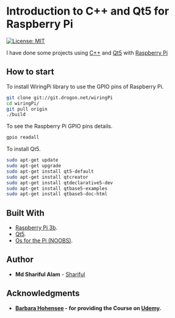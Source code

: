 # Introduction to C++ and Qt5 for Raspberry Pi

[![License: MIT](https://img.shields.io/badge/License-MIT-yellow.svg)](https://opensource.org/licenses/MIT)

I have done some projects using [C++](https://en.wikipedia.org/wiki/C%2B%2B) and [Qt5](https://doc.qt.io/qt-5/qt5-intro.html) with [Raspberry Pi](https://www.raspberrypi.org/products/raspberry-pi-3-model-b/)

## How to start

To install WiringPi library to use the GPIO pins of Raspberry Pi.

```bash
git clone git://git.drogon.net/wiringPi
cd wiringPi/
git pull origin
./build
```
To see the Raspberry Pi GPIO pins details.

```bash
gpio readall
```
To install Qt5.

```bash
sudo apt-get update
sudo apt-get upgrade
sudo apt-get install qt5-default
sudo apt-get install qtcreator
sudo apt-get install qtdeclarative5-dev
sudo apt-get install qtbase5-examples
sudo apt-get install qtbase5-doc-html
```


## Built With
* [Raspberry Pi 3b](https://www.raspberrypi.org/products/raspberry-pi-3-model-b/).
* [Qt5](https://doc.qt.io/qt-5/qt5-intro.html).
* [Os for the Pi (NOOBS)](https://www.raspberrypi.org/downloads/).

## Author

* **Md Shariful Alam** - [Shariful](https://github.com/Shourov1)

## Acknowledgments

* **[Barbara Hohensee](https://www.udemy.com/introduction-to-cplusplus-and-qt5-programming-for-raspberry-pi/learn/lecture/6412938#overview) - for providing the Course on [Udemy](https://www.udemy.com/).**
